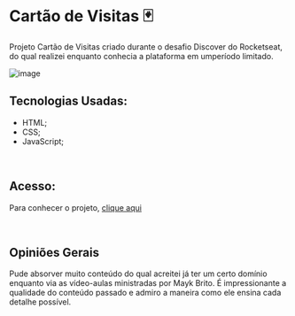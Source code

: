 # Cartão de Visitas 🃏

Projeto Cartão de Visitas criado durante o desafio Discover do Rocketseat, do qual realizei enquanto conhecia a plataforma em umperíodo limitado.

![image](https://github.com/MaduSales/MyBussinessCard/assets/166547195/30e687f3-5be4-4ceb-8cd4-015d91f14066)



## Tecnologias Usadas:
- HTML;
- CSS;
- JavaScript;
<br>


## Acesso:
Para conhecer o projeto, [clique aqui](https://madusales.github.io/MyBussinessCard/)

<br>


## Opiniões Gerais 
Pude absorver muito conteúdo do qual acreitei já ter um certo domínio enquanto via as vídeo-aulas ministradas por Mayk Brito. É impressionante a qualidade do conteúdo passado e admiro a maneira como ele ensina cada detalhe possível.

